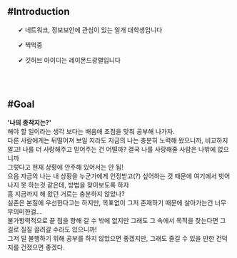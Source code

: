 
<h2>#Introduction</h2>

<li style="list-style-type:none;">
<ul>✔ 네트워크, 정보보안에 관심이 있는 일개 대학생입니다</ul>
<ul>✔ 찍먹중</ul>
<ul>✔ 깃허브 아이디는 레이몬드광렬입니다</ul>
</li>
<br>
<br>
<h2>#Goal</h2>

<b>'나의 종착지는?'</b>
<br>
해야 할 일이라는 생각 보다는 배움애 초점을 맞춰 공부해 나가자.<br>
다른 사람에게는 뒤떨어져 보일 지라도 지금의 나는 충분히 노력해 왔으니까, 비교하지 말고! 나를 더 사랑해주고 믿어주는 건 어떨까? 결국 나를 사랑해줄 사람은 나밖에 없으니까<br>
그렇다고 현재 상황에 안주해 있어서는 안 됨!<br>
으음 자금의 나는 내 상황을 누군가에게 인정받고(?) 싶어하는 것 때문에 여기에서 벗어나지 못 하는것 같은데, 방법을 찾아보도록 하자<br>
흠 지금까지 해 왔던 거로는 충분하지 않았나?<br>
실존은 본질에 우선한다고는 하지만, 목표없이 그저 존재하기 때문에 살아가는건 너무 무의미한걸...<br>
불가항력적으로 끝 점을 향해 갈 수 밖에 없지만 그래도 그 속에서 목적을 찾는다면 그 길로 질질 끌려갈 수라도 있으니까!<br>
그저 덜 불행하기 위해 공부를 하지 않았으면 좋겠지만, 그래도 즐길 수 있을 만한 건덕지를 건졌으면 좋겠다.

<!--
**Raymondgwangryeol/Raymondgwangryeol** is a ✨ _special_ ✨ repository because its `README.md` (this file) appears on your GitHub profile.

Here are some ideas to get you started:

- 🔭 I’m currently working on ...
- 🌱 I’m currently learning ...
- 👯 I’m looking to collaborate on ...
- 🤔 I’m looking for help with ...
- 💬 Ask me about ...
- 📫 How to reach me: ...
- 😄 Pronouns: ...
- ⚡ Fun fact: ...
-->

